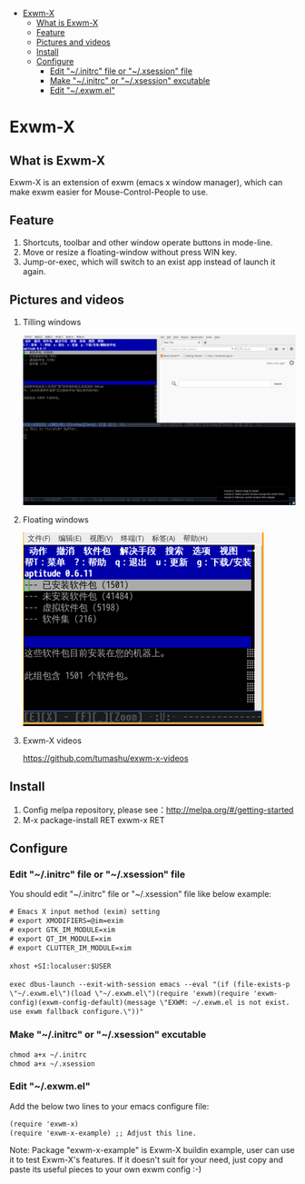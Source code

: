 - [Exwm-X](#org9eca8bc)
  - [What is Exwm-X](#orgeb8cf74)
  - [Feature](#orgee2c93e)
  - [Pictures and videos](#org5a5c9da)
  - [Install](#org1145e5c)
  - [Configure](#org2459463)
    - [Edit "~/.initrc" file or "~/.xsession" file](#org7da755a)
    - [Make "~/.initrc" or "~/.xsession" excutable](#org0c406e4)
    - [Edit "~/.exwm.el"](#org4fb75e6)


<a id="org9eca8bc"></a>

# Exwm-X


<a id="orgeb8cf74"></a>

## What is Exwm-X

Exwm-X is an extension of exwm (emacs x window manager), which can make exwm easier for Mouse-Control-People to use.


<a id="orgee2c93e"></a>

## Feature

1.  Shortcuts, toolbar and other window operate buttons in mode-line.
2.  Move or resize a floating-window without press WIN key.
3.  Jump-or-exec, which will switch to an exist app instead of launch it again.


<a id="org5a5c9da"></a>

## Pictures and videos

1.  Tilling windows

    ![img](./snapshots/tilling-window.png)

2.  Floating windows

    ![img](./snapshots/floating-window.png)

3.  Exwm-X videos

    <https://github.com/tumashu/exwm-x-videos>


<a id="org1145e5c"></a>

## Install

1.  Config melpa repository, please see：<http://melpa.org/#/getting-started>
2.  M-x package-install RET exwm-x RET


<a id="org2459463"></a>

## Configure


<a id="org7da755a"></a>

### Edit "~/.initrc" file or "~/.xsession" file

You should edit "~/.initrc" file or "~/.xsession" file like below example:

    # Emacs X input method (exim) setting
    # export XMODIFIERS=@im=exim
    # export GTK_IM_MODULE=xim
    # export QT_IM_MODULE=xim
    # export CLUTTER_IM_MODULE=xim

    xhost +SI:localuser:$USER

    exec dbus-launch --exit-with-session emacs --eval "(if (file-exists-p \"~/.exwm.el\")(load \"~/.exwm.el\")(require 'exwm)(require 'exwm-config)(exwm-config-default)(message \"EXWM: ~/.exwm.el is not exist. use exwm fallback configure.\"))"


<a id="org0c406e4"></a>

### Make "~/.initrc" or "~/.xsession" excutable

    chmod a+x ~/.initrc
    chmod a+x ~/.xsession


<a id="org4fb75e6"></a>

### Edit "~/.exwm.el"

Add the below two lines to your emacs configure file:

    (require 'exwm-x)
    (require 'exwm-x-example) ;; Adjust this line.

Note: Package "exwm-x-example" is Exwm-X buildin example, user can use it to test Exwm-X's features. If it doesn't suit for your need, just copy and paste its useful pieces to your own exwm config :-)